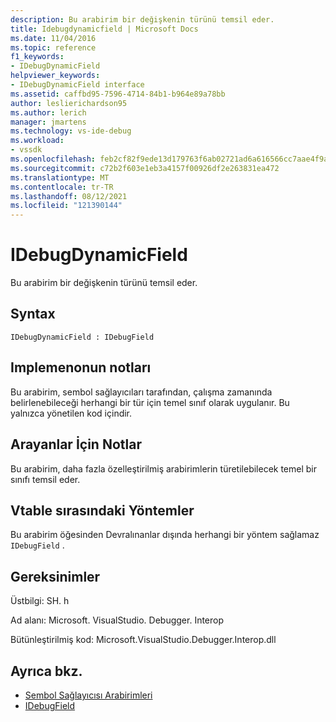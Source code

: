 ```yaml
---
description: Bu arabirim bir değişkenin türünü temsil eder.
title: Idebugdynamicfield | Microsoft Docs
ms.date: 11/04/2016
ms.topic: reference
f1_keywords:
- IDebugDynamicField
helpviewer_keywords:
- IDebugDynamicField interface
ms.assetid: caffbd95-7596-4714-84b1-b964e89a78bb
author: leslierichardson95
ms.author: lerich
manager: jmartens
ms.technology: vs-ide-debug
ms.workload:
- vssdk
ms.openlocfilehash: feb2cf82f9ede13d179763f6ab02721ad6a616566cc7aae4f9a076c7bf3aad33
ms.sourcegitcommit: c72b2f603e1eb3a4157f00926df2e263831ea472
ms.translationtype: MT
ms.contentlocale: tr-TR
ms.lasthandoff: 08/12/2021
ms.locfileid: "121390144"
---
```

# <a name="idebugdynamicfield"></a>IDebugDynamicField
Bu arabirim bir değişkenin türünü temsil eder.

## <a name="syntax"></a>Syntax

```
IDebugDynamicField : IDebugField
```

## <a name="notes-for-implementers"></a>Implemenonun notları
 Bu arabirim, sembol sağlayıcıları tarafından, çalışma zamanında belirlenebileceği herhangi bir tür için temel sınıf olarak uygulanır. Bu yalnızca yönetilen kod içindir.

## <a name="notes-for-callers"></a>Arayanlar İçin Notlar
 Bu arabirim, daha fazla özelleştirilmiş arabirimlerin türetilebilecek temel bir sınıfı temsil eder.

## <a name="methods-in-vtable-order"></a>Vtable sırasındaki Yöntemler
 Bu arabirim öğesinden Devralınanlar dışında herhangi bir yöntem sağlamaz `IDebugField` .

## <a name="requirements"></a>Gereksinimler
 Üstbilgi: SH. h

 Ad alanı: Microsoft. VisualStudio. Debugger. Interop

 Bütünleştirilmiş kod: Microsoft.VisualStudio.Debugger.Interop.dll

## <a name="see-also"></a>Ayrıca bkz.
- [Sembol Sağlayıcısı Arabirimleri](../../../extensibility/debugger/reference/symbol-provider-interfaces.md)
- [IDebugField](../../../extensibility/debugger/reference/idebugfield.md)
